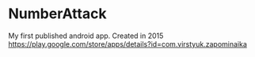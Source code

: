 # NumberAttack
My first published android app. Created in 2015  
https://play.google.com/store/apps/details?id=com.virstyuk.zapominaika
